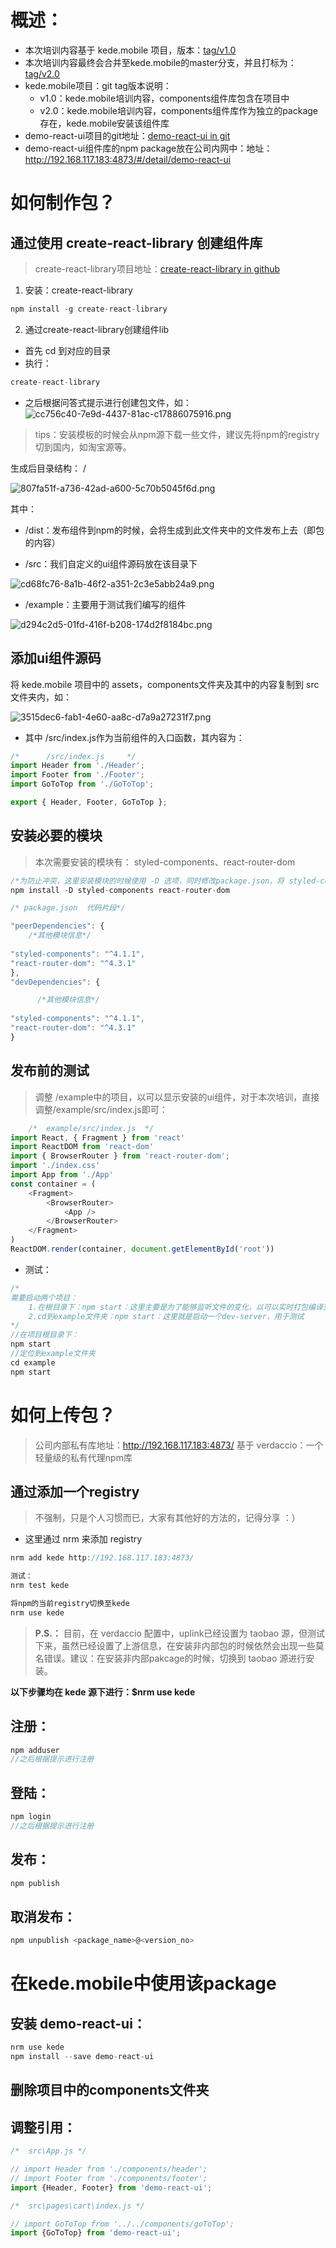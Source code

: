 # 概述：
- 本次培训内容基于 kede.mobile 项目，版本：[tag/v1.0](https://github.com/KedeIT/kede.mobile/tree/tag/v1.0)
- 本次培训内容最终会合并至kede.mobile的master分支，并且打标为：[tag/v2.0](https://github.com/KedeIT/kede.mobile/tree/tag/v2.0)
- kede.mobile项目：git tag版本说明：
    - v1.0：kede.mobile培训内容，components组件库包含在项目中
    - v2.0：kede.mobile培训内容，components组件库作为独立的package存在，kede.mobile安装该组件库
- demo-react-ui项目的git地址：[demo-react-ui in git](https://github.com/KedeIT/demo-react-ui)
- demo-react-ui组件库的npm package放在公司内网中：地址：http://192.168.117.183:4873/#/detail/demo-react-ui
# 如何制作包？
## 通过使用 create-react-library 创建组件库
>create-react-library项目地址：[create-react-library in github](https://github.com/transitive-bullshit/create-react-library)
>
1. 安装：create-react-library
``` javascript
npm install -g create-react-library
```
2. 通过create-react-library创建组件lib
- 首先 cd 到对应的目录
- 执行：
``` javascript
create-react-library
```
- 之后根据问答式提示进行创建包文件，如：
![cc756c40-7e9d-4437-81ac-c17886075916.png](http://pic.zhuliang.ltd/cc756c40-7e9d-4437-81ac-c17886075916.png)
>tips：安装模板的时候会从npm源下载一些文件，建议先将npm的registry切到国内，如淘宝源等。

生成后目录结构：
/

![807fa51f-a736-42ad-a600-5c70b5045f6d.png](http://pic.zhuliang.ltd/807fa51f-a736-42ad-a600-5c70b5045f6d.png)

其中：

- /dist：发布组件到npm的时候，会将生成到此文件夹中的文件发布上去（即包的内容） 

- /src：我们自定义的ui组件源码放在该目录下

![cd68fc76-8a1b-46f2-a351-2c3e5abb24a9.png](http://pic.zhuliang.ltd/cd68fc76-8a1b-46f2-a351-2c3e5abb24a9.png)

- /example：主要用于测试我们编写的组件

![d294c2d5-01fd-416f-b208-174d2f8184bc.png](http://pic.zhuliang.ltd/d294c2d5-01fd-416f-b208-174d2f8184bc.png)

## 添加ui组件源码
将 kede.mobile 项目中的 assets，components文件夹及其中的内容复制到 src 文件夹内，如：

![3515dec6-fab1-4e60-aa8c-d7a9a27231f7.png](http://pic.zhuliang.ltd/3515dec6-fab1-4e60-aa8c-d7a9a27231f7.png)
- 其中 /src/index.js作为当前组件的入口函数，其内容为：

```javascript
/*      /src/index.js     */
import Header from './Header';
import Footer from './Footer';
import GoToTop from './GoToTop';

export { Header, Footer, GoToTop };
```
## 安装必要的模块
> 本次需要安装的模块有： styled-components、react-router-dom
```javascript
/*为防止冲突，这里安装模块的时候使用 -D 选项，同时修改package.json，将 styled-components，react-router-dom添加到 peerDependencies中 */
npm install -D styled-components react-router-dom
```
```javascript
/* package.json  代码片段*/

"peerDependencies": {
    /*其他模块信息*/
 
"styled-components": "^4.1.1",
"react-router-dom": "^4.3.1"
},
"devDependencies": {

      /*其他模块信息*/
  
"styled-components": "^4.1.1",
"react-router-dom": "^4.3.1"
}
```

## 发布前的测试
>调整 /example中的项目，以可以显示安装的ui组件，对于本次培训，直接调整/example/src/index.js即可：
```javascript
    /*  example/src/index.js  */
import React, { Fragment } from 'react'
import ReactDOM from 'react-dom'
import { BrowserRouter } from 'react-router-dom'; 
import './index.css'
import App from './App'
const container = (
    <Fragment>
        <BrowserRouter>
            <App />
        </BrowserRouter>
    </Fragment>
)
ReactDOM.render(container, document.getElementById('root'))
```
- 测试：
```javascript
/*
需要启动两个项目：
    1.在根目录下：npm start：这里主要是为了能够监听文件的变化，以可以实时打包编译至dist文件夹中
    2.cd到example文件夹：npm start：这里就是启动一个dev-server，用于测试
*/
//在项目根目录下：
npm start
//定位到example文件夹
cd example
npm start
```

# 如何上传包？
> 公司内部私有库地址：http://192.168.117.183:4873/
> 基于 verdaccio：一个轻量级的私有代理npm库
## 通过添加一个registry
>不强制，只是个人习惯而已，大家有其他好的方法的，记得分享 ：）
- 这里通过 nrm 来添加 registry
```javascript
nrm add kede http://192.168.117.183:4873/

测试：
nrm test kede

将npm的当前registry切换至kede
nrm use kede
```
> **P.S.：** 目前，在 verdaccio 配置中，uplink已经设置为 taobao 源，但测试下来，虽然已经设置了上游信息，在安装非内部包的时候依然会出现一些莫名错误。建议：在安装非内部pakcage的时候，切换到 taobao 源进行安装。


**以下步骤均在 kede 源下进行：$nrm use kede**

## 注册：
```javascript
npm adduser
//之后根据提示进行注册
```
## 登陆：
```javascript
npm login
//之后根据提示进行注册
```
## 发布：
```javascript
npm publish
```
## 取消发布：
```javascript
npm unpublish <package_name>@<version_no>
```

# 在kede.mobile中使用该package
## 安装 demo-react-ui：
```javascript
nrm use kede
npm install --save demo-react-ui
```

## 删除项目中的components文件夹

## 调整引用：
```javascript
/*  src\App.js */

// import Header from './components/header';
// import Footer from './components/footer';
import {Header, Footer} from 'demo-react-ui';
```

```javascript
/*  src\pages\cart\index.js */

// import GoToTop from '../../components/goToTop';
import {GoToTop} from 'demo-react-ui';
```